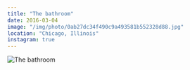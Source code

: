 ```yaml
---
title: "The bathroom"
date: 2016-03-04
image: "/img/photo/0ab27dc34f490c9a493581b552328d88.jpg"
location: "Chicago, Illinois"
instagram: true
---
```


![The bathroom](/img/photo/0ab27dc34f490c9a493581b552328d88.jpg)
